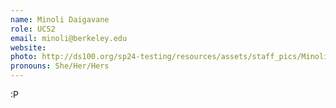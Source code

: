 ```yaml
---
name: Minoli Daigavane
role: UCS2
email: minoli@berkeley.edu
website:
photo: http://ds100.org/sp24-testing/resources/assets/staff_pics/Minoli_Daigavane.HEIC
pronouns: She/Her/Hers
---
```


:P

